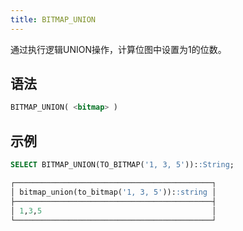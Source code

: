 ```yaml
---
title: BITMAP_UNION
---
```


通过执行逻辑UNION操作，计算位图中设置为1的位数。

## 语法

```sql
BITMAP_UNION( <bitmap> )
```

## 示例

```sql
SELECT BITMAP_UNION(TO_BITMAP('1, 3, 5'))::String;

┌────────────────────────────────────────────┐
│ bitmap_union(to_bitmap('1, 3, 5'))::string │
├────────────────────────────────────────────┤
│ 1,3,5                                      │
└────────────────────────────────────────────┘
```